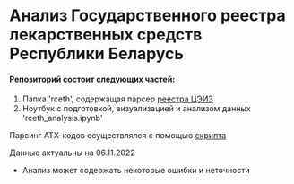 # Анализ Государственного реестра лекарственных средств Республики Беларусь
#### Репозиторий состоит следующих частей:
1) Папка 'rceth', содержащая парсер [реестра ЦЭИЗ](https://rceth.by/Refbank/reestr_lekarstvennih_sredstv/results)
2) Ноутбук с подготовкой, визуализацией и анализом данных 'rceth_analysis.ipynb'

Парсинг АТХ-кодов осуществлялся с помощью [скрипта](https://github.com/fabkury/atcd)

Данные актуальны на 06.11.2022

- Анализ может содержать некоторые ошибки и неточности
